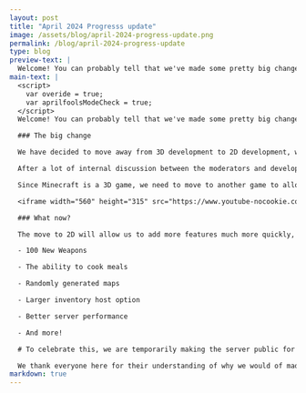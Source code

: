 ```yaml
---
layout: post
title: "April 2024 Progresss update"
image: /assets/blog/april-2024-progress-update.png
permalink: /blog/april-2024-progress-update
type: blog
preview-text: | 
  Welcome! You can probably tell that we've made some pretty big changes to the LEM project. No time to waste, lets get started!
main-text: | 
  <script>
    var overide = true;
    var aprilfoolsModeCheck = true;
  </script>
  Welcome! You can probably tell that we've made some pretty big changes to the LEM project. No time to waste, lets get started!

  ### The big change

  We have decided to move away from 3D development to 2D development, why???

  After a lot of internal discussion between the moderators and developers, we have decided that 3D development is just too difficult. We know this is a very controversial decision but we beleive this will allow us to move at a much faster pace without needing to account for the third dimension.

  Since Minecraft is a 3D game, we need to move to another game to allow for this kind of change, the closest option has been chosen: Terraria!

  <iframe width="560" height="315" src="https://www.youtube-nocookie.com/embed/Gfc877yfDLM?si=uziI9zH_I5iC-nao" title="YouTube video player" frameborder="0" allow="accelerometer; autoplay; clipboard-write; encrypted-media; gyroscope; picture-in-picture; web-share" referrerpolicy="strict-origin-when-cross-origin" allowfullscreen></iframe>

  ### What now?

  The move to 2D will allow us to add more features much more quickly, this means the following features are in development and will arrive soon:

  - 100 New Weapons

  - The ability to cook meals

  - Randomly generated maps

  - Larger inventory host option

  - Better server performance

  - And more!

  # To celebrate this, we are temporarily making the server public for the entirety of April 1st!

  We thank everyone here for their understanding of why we would of made such a decision like this. We hope to see you in Terraria: Legacy Edition Minigames!
markdown: true
---
```

